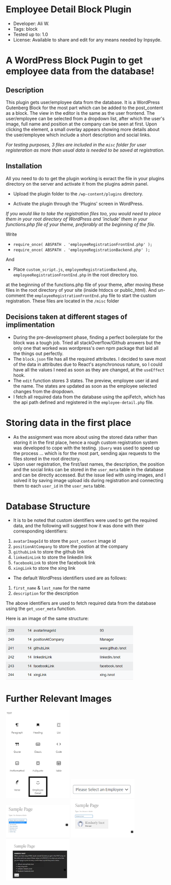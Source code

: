 <h1> Employee Detail Block Plugin </h1>

* Developer:         Ali W.
* Tags:              block
* Tested up to:      1.0
* License:           Available to share and edit for any means needed by Inpsyde.

# A WordPress Block Pugin to get employee data from the database!

## Description

This plugin gets user/employee data from the database. It is a WordPress Gutenberg Block for the most part which can be added to the post_content as a block. The view in the editor is the same as the user frontend. The user/employee can be selected from a dropdown list, after which the user's image, full name and position at the company can be seen at first. Upon clicking the element, a small overlay appears showing more details about the user/employee which include a short description and social links.

<i>For testing purposes, 3 files are included in the `misc` folder for user registeration as more than usual data is needed to be saved at registration. </i>



## Installation

All you need to do to get the plugin working is exract the file in your plugins directory on the server and activate it from the plugins admin panel.

* Upload the plugin folder  to the `/wp-content/plugins` directory.

* Activate the plugin through the 'Plugins' screen in WordPress.

<i> If you would like to take the registration files too, you would need to place them in your root directory of WordPress and 'include' them in your functions.php file of your theme, preferably at the beginning of the file.</i>

  Write
 *  `require_once( ABSPATH . 'employeeRegistrationFrontEnd.php' );`
 *  `require_once( ABSPATH . 'employeeRegistrationBackend.php' );`
  
  And
* Place `custom_script.js`, `employeeRegistrationBackend.php`, `employeeRegistrationFrontEnd.php`  in the root directory too.

 at the beginning of the functions.php file of your theme, after moving these files in the root directory of your site (inside htdocs or public_html). And un-comment the `employeeRegistrationFrontEnd.php` file to start the custom registration. These files are located in the `/misc` folder



## Decisions taken at different stages of implimentation

* During the pre-development phase, finding a perfect boilerplate for the block was a tough job. Tried all stackOverflow/Github answers but the only one that worked was wordpress's own npm package that laid all the things out perfectly.
* The `block.json` file has all the required attributes. I decided to save most of the data in attributes due to React's asynchronous nature, so I could have all the values I need as soon as they are changed, at the `useEffect` hook.
* The `edit` function stores 3 states. The preview, employee user id and the name. The states are updated as soon as the employee selected changes from the dropdown.
* I fetch all required data from the database using the apiFetch, which has the api path defined and registered in the `employee-detail.php` file.

# Storing data in the first place

* As the assignment was more about using the stored data rather than storing it in the first place, hence a rough custom registration system was developed to cope with the testing. `jQuery` was used to speed up the process ... which is for the most part, sending ajax requests to the files stored in the root directory.
* Upon user registration, the first/last names, the description, the position and the social links can be stored in the `user_meta` table in the database and can be directly accessed. But the issue lied with using images, and I solved it by saving image upload ids during registration and connecting them to each `user_id` in the `user_meta` table.

# Database Structure

* It is to be noted that custom identifiers were used to get the required data, and the following will suggest how it was done with their corresponding identifiers:
1. `avatarImageId` to store the `post_content` image id
2. `positionAtCompany` to store the postion at the company
3. `githubLink` to store the github link
4. `linkedinLink` to store the linkedin link
5. `facebookLink` to store the facebook link
6. `xingLink` to store the xing link

* The default WordPress identifiers used are as follows:
1. `first_name` & `last_name` for the name
2. `description` for the description

The above identifiers are used to fetch required data from the database using the `get_user_meta` function.

Here is an image of the same structure:

<img src="./images/1.png" width="400px">

# Further Relevant Images

<img src="./images/2.png" width="200px">

<img src="./images/3.png" width="200px">

<img src="./images/4.png" width="200px">

<img src="./images/5.png" width="200px">

<img src="./images/6.png" width="200px">



